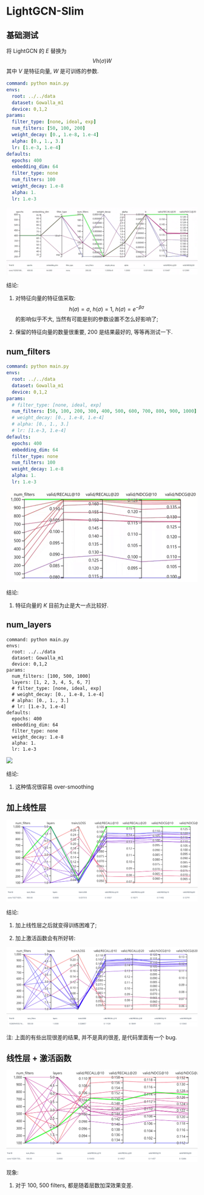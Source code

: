


# LightGCN-Slim


## 基础测试

将 LightGCN 的 $E$ 替换为
$$
V h(\sigma) W
$$
其中 $V$ 是特征向量, $W$ 是可训练的参数.

```yaml
command: python main.py
envs:
  root: ../../data
  dataset: Gowalla_m1
  device: 0,1,2
params:
  filter_type: [none, ideal, exp]
  num_filters: [50, 100, 200]
  weight_decay: [0., 1.e-8, 1.e-4]
  alpha: [0., 1., 3.]
  lr: [1.e-3, 1.e-4]
defaults:
  epochs: 400
  embedding_dim: 64
  filter_type: none
  num_filters: 100
  weight_decay: 1.e-8
  alpha: 1.
  lr: 1.e-3
```

![](pics/README.md/2022-10-25-08-55-34.png)


结论:

1. 对特征向量的特征值采取:
    $$
    h(\sigma) = \sigma, \: h(\sigma) = 1, \: h(\sigma) = e^{-\beta \sigma}
    $$
    的影响似乎不大, 当然有可能是别的参数设置不怎么好影响了;

2. 保留的特征向量的数量很重要, $200$ 是结果最好的, 等等再测试一下.



## num_filters


```yaml
command: python main.py
envs:
  root: ../../data
  dataset: Gowalla_m1
  device: 0,1,2
params:
  # filter_type: [none, ideal, exp]
  num_filters: [50, 100, 200, 300, 400, 500, 600, 700, 800, 900, 1000]
  # weight_decay: [0., 1.e-8, 1.e-4]
  # alpha: [0., 1., 3.]
  # lr: [1.e-3, 1.e-4]
defaults:
  epochs: 400
  embedding_dim: 64
  filter_type: none
  num_filters: 100
  weight_decay: 1.e-8
  alpha: 1.
  lr: 1.e-3

```

![](pics/README.md/2022-10-25-16-37-48.png)


结论:

1. 特征向量的 $K$ 目前为止是大一点比较好.


## num_layers

```
command: python main.py
envs:
  root: ../../data
  dataset: Gowalla_m1
  device: 0,1,2
params:
  num_filters: [100, 500, 1000]
  layers: [1, 2, 3, 4, 5, 6, 7]
  # filter_type: [none, ideal, exp]
  # weight_decay: [0., 1.e-8, 1.e-4]
  # alpha: [0., 1., 3.]
  # lr: [1.e-3, 1.e-4]
defaults:
  epochs: 400
  embedding_dim: 64
  filter_type: none
  weight_decay: 1.e-8
  alpha: 1.
  lr: 1.e-3
```

![](../pics/README.md/2022-10-26-09-29-45.png)

结论:

1. 这种情况很容易 over-smoothing


## 加上线性层


![](README/2022-10-28-16-50-29.png)


结论:

1. 加上线性层之后就变得训练困难了;

2. 加上激活函数会有所好转:

![](README/2022-10-28-16-53-15.png)

注: 上面的有些出现很差的结果, 并不是真的很差, 是代码里面有一个 bug.


## 线性层 + 激活函数



![](README/2022-10-29-15-16-02.png)


现象:

1. 对于 100, 500 filters, 都是随着层数加深效果变差.















